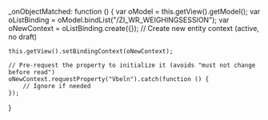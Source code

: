 _onObjectMatched: function () {
    var oModel = this.getView().getModel();
    var oListBinding = oModel.bindList("/ZI_WR_WEIGHINGSESSION");
    var oNewContext = oListBinding.create({});  // Create new entity context (active, no draft)

    this.getView().setBindingContext(oNewContext);

    // Pre-request the property to initialize it (avoids "must not change before read")
    oNewContext.requestProperty("Vbeln").catch(function () {
        // Ignore if needed
    });
}

